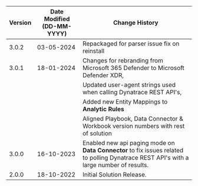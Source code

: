 | **Version** | **Date Modified (DD-MM-YYYY)** | **Change History**                          |
|-------------|--------------------------------|---------------------------------------------|
| 3.0.2       | 03-05-2024                     | Repackaged for parser issue fix on reinstall                       |
| 3.0.1       | 18-01-2024                     | Changes for rebranding from Microsoft 365 Defender to Microsoft Defender XDR,         |
|             |                                | Updated user-agent strings used when calling Dynatrace REST API's,                    |
|             |                                | Added new Entity Mappings to **Analytic Rules**                                       |
|             |                                | Aligned Playbook, Data Connector & Workbook version numbers with rest of solution     |
| 3.0.0       | 16-10-2023                     | Enabled new api paging mode on **Data Connector** to fix issues related to polling Dynatrace REST API's with a large number of results.   |
| 2.0.0       | 18-10-2022                     | Initial Solution Release.   |
